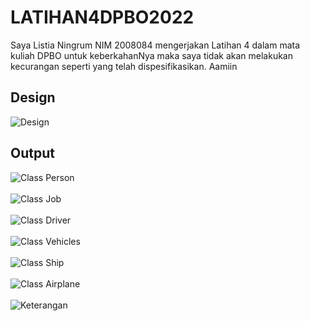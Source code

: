 # LATIHAN4DPBO2022

Saya Listia Ningrum NIM 2008084 mengerjakan Latihan 4 dalam mata kuliah DPBO untuk keberkahanNya maka saya tidak akan melakukan kecurangan seperti yang telah dispesifikasikan. Aamiin 

## Design 
![Design](https://user-images.githubusercontent.com/95666745/156907004-57bf2b47-b3d3-435a-aff0-58936aea1654.png)

## Output
![Class Person](https://user-images.githubusercontent.com/95666745/156907031-fac0f9aa-ec85-4ad3-b992-1b0116d69c72.png) <br></br>
![Class Job](https://user-images.githubusercontent.com/95666745/156907039-60a98abe-2f96-4baa-9d91-b9fec44d6337.png) <br></br>
![Class Driver](https://user-images.githubusercontent.com/95666745/156907045-0c09e63b-5355-422a-8928-ff09bf5b32c7.png) <br></br>
![Class Vehicles](https://user-images.githubusercontent.com/95666745/156907051-1f539d14-7020-4c8e-9b79-6e5f62bf1420.png) <br></br>
![Class Ship](https://user-images.githubusercontent.com/95666745/156907056-39688e64-e113-49c1-8c99-b8e77070e0d1.png) <br></br>
![Class Airplane](https://user-images.githubusercontent.com/95666745/156907062-5cda90d8-665d-4278-af1c-28012e26ee7e.png) <br></br>
![Keterangan](https://user-images.githubusercontent.com/95666745/156907066-521998d5-8843-4495-b24a-dd4444491005.png) <br></br>
